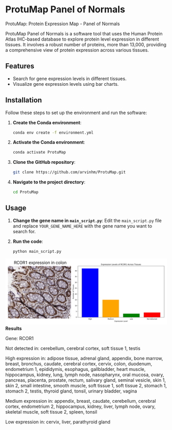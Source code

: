 # ProtuMap Panel of Normals
ProtuMap: Protein Expression Map - Panel of Normals

ProtuMap Panel of Normals is a software tool that uses the Human Protein Atlas IHC-based database to explore protein level expression in different tissues. It involves a robust number of proteins, more than 13,000, providing a comprehensive view of protein expression across various tissues.

## Features

- Search for gene expression levels in different tissues.
- Visualize gene expression levels using bar charts.

## Installation

Follow these steps to set up the environment and run the software:

1. **Create the Conda environment**:
    ```sh
    conda env create -f environment.yml
    ```

2. **Activate the Conda environment**:
    ```sh
    conda activate ProtuMap
    ```

3. **Clone the GitHub repository**:
    ```sh
    git clone https://github.com/arvinhm/ProtuMap.git
    ```

4. **Navigate to the project directory**:
    ```sh
    cd ProtuMap
    ```

## Usage

1. **Change the gene name in `main_script.py`**:
    Edit the `main_script.py` file and replace `YOUR_GENE_NAME_HERE` with the gene name you want to search for.

2. **Run the code**:
    ```sh
    python main_script.py
    ```
![Diagram](figures/RCOR1.png)
**Results**

Gene: RCOR1

Not detected in: cerebellum, cerebral cortex, soft tissue 1, testis

High expression in: adipose tissue, adrenal gland, appendix, bone marrow, breast, bronchus, caudate, cerebral cortex, cervix, colon, duodenum, endometrium 1, epididymis, esophagus, gallbladder, heart muscle, hippocampus, kidney, lung, lymph node, nasopharynx, oral mucosa, ovary, pancreas, placenta, prostate, rectum, salivary gland, seminal vesicle, skin 1, skin 2, small intestine, smooth muscle, soft tissue 1, soft tissue 2, stomach 1, stomach 2, testis, thyroid gland, tonsil, urinary bladder, vagina

Medium expression in: appendix, breast, caudate, cerebellum, cerebral cortex, endometrium 2, hippocampus, kidney, liver, lymph node, ovary, skeletal muscle, soft tissue 2, spleen, tonsil

Low expression in: cervix, liver, parathyroid gland
